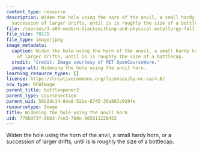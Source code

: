 ```yaml
---
content_type: resource
description: Widen the hole using the horn of the anvil, a small hardy horn, or a
  succession of larger drifts, until is is roughly the size of a bottlecap.
file: /courses/3-a04-modern-blacksmithing-and-physical-metallurgy-fall-2008/778b973f0bb37ce37b0eb65811228453_065.jpg
file_size: 78125
file_type: image/jpeg
image_metadata:
  caption: Widen the hole using the horn of the anvil, a small hardy horn, or a succession
    of larger drifts, until is is roughly the size of a bottlecap.
  credit: 'Credit: Image courtesy of MIT OpenCourseWare.'
  image-alt: Widening the hole using the anvil horn.
learning_resource_types: []
license: https://creativecommons.org/licenses/by-nc-sa/4.0/
ocw_type: OCWImage
parent_title: bottleopener2
parent_type: CourseSection
parent_uid: 56b2dc14-84a8-52be-8745-36a883c929fe
resourcetype: Image
title: Widening the hole using the anvil horn
uid: 778b973f-0bb3-7ce3-7b0e-b65811228453
---
```

Widen the hole using the horn of the anvil, a small hardy horn, or a succession of larger drifts, until is is roughly the size of a bottlecap.